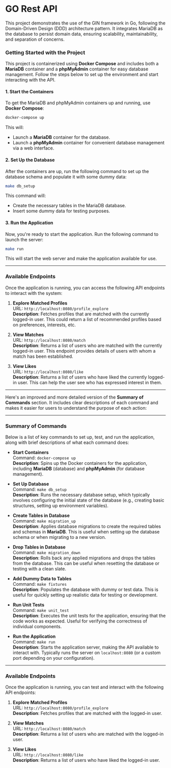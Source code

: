 # GO Rest API

This project demonstrates the use of the GIN framework in Go, following the Domain-Driven Design (DDD) architecture pattern. It integrates MariaDB as the database to persist domain data, ensuring scalability, maintainability, and separation of concerns.

### Getting Started with the Project

This project is containerized using **Docker Compose** and includes both a **MariaDB** container and a **phpMyAdmin** container for easy database management. Follow the steps below to set up the environment and start interacting with the API.

#### 1. **Start the Containers**
To get the MariaDB and phpMyAdmin containers up and running, use **Docker Compose**:

```bash
docker-compose up
```

This will:
- Launch a **MariaDB** container for the database.
- Launch a **phpMyAdmin** container for convenient database management via a web interface.

#### 2. **Set Up the Database**
After the containers are up, run the following command to set up the database schema and populate it with some dummy data:

```bash
make db_setup
```

This command will:
- Create the necessary tables in the MariaDB database.
- Insert some dummy data for testing purposes.

#### 3. **Run the Application**
Now, you're ready to start the application. Run the following command to launch the server:

```bash
make run
```

This will start the web server and make the application available for use.

---

### Available Endpoints

Once the application is running, you can access the following API endpoints to interact with the system:

1. **Explore Matched Profiles**  
   URL: `http://localhost:8080/profile_explore`  
   **Description**: Fetches profiles that are matched with the currently logged-in user. This could return a list of recommended profiles based on preferences, interests, etc.

2. **View Matches**  
   URL: `http://localhost:8080/match`  
   **Description**: Returns a list of users who are matched with the currently logged-in user. This endpoint provides details of users with whom a match has been established.

3. **View Likes**  
   URL: `http://localhost:8080/like`  
   **Description**: Returns a list of users who have liked the currently logged-in user. This can help the user see who has expressed interest in them.

---

Here's an improved and more detailed version of the **Summary of Commands** section. It includes clear descriptions of each command and makes it easier for users to understand the purpose of each action:

---

### Summary of Commands

Below is a list of key commands to set up, test, and run the application, along with brief descriptions of what each command does:

- **Start Containers**  
  Command: `docker-compose up`  
  **Description**: Spins up the Docker containers for the application, including **MariaDB** (database) and **phpMyAdmin** (for database management).

- **Set Up Database**  
  Command: `make db_setup`  
  **Description**: Runs the necessary database setup, which typically involves configuring the initial state of the database (e.g., creating basic structures, setting up environment variables).

- **Create Tables in Database**  
  Command: `make migration_up`  
  **Description**: Applies database migrations to create the required tables and schemas in **MariaDB**. This is useful when setting up the database schema or when migrating to a new version.

- **Drop Tables in Database**  
  Command: `make migration_down`  
  **Description**: Rolls back any applied migrations and drops the tables from the database. This can be useful when resetting the database or testing with a clean slate.

- **Add Dummy Data to Tables**  
  Command: `make fixtures`  
  **Description**: Populates the database with dummy or test data. This is useful for quickly setting up realistic data for testing or development.

- **Run Unit Tests**  
  Command: `make unit_test`  
  **Description**: Executes the unit tests for the application, ensuring that the code works as expected. Useful for verifying the correctness of individual components.

- **Run the Application**  
  Command: `make run`  
  **Description**: Starts the application server, making the API available to interact with. Typically runs the server on `localhost:8080` (or a custom port depending on your configuration).

---

### Available Endpoints

Once the application is running, you can test and interact with the following API endpoints:

1. **Explore Matched Profiles**  
   URL: `http://localhost:8080/profile_explore`  
   **Description**: Fetches profiles that are matched with the logged-in user.

2. **View Matches**  
   URL: `http://localhost:8080/match`  
   **Description**: Returns a list of users who are matched with the logged-in user.

3. **View Likes**  
   URL: `http://localhost:8080/like`  
   **Description**: Returns a list of users who have liked the logged-in user.
